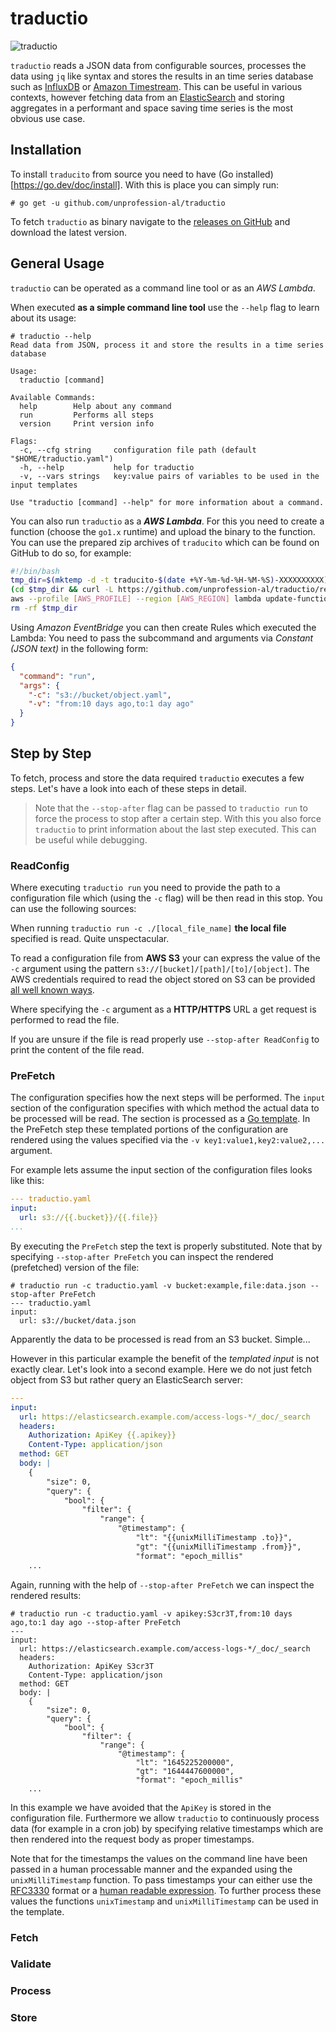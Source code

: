 # traductio

![traductio](./wordart.png "traductio")

`traductio` reads a JSON data from configurable sources, processes the data using `jq` like syntax and stores
the results in an time series database such as [InfluxDB](https://www.influxdata.com/products/influxdb/) or
[Amazon Timestream](https://aws.amazon.com/timestream/). This can be useful in various contexts, however fetching
data from an [ElasticSearch](https://www.elastic.co/elasticsearch/) and storing aggregates in a performant and
space saving time series is the most obvious use case.

## Installation

To install `traducito` from source you need to have (Go installed)[https://go.dev/doc/install]. With this is place
you can simply run:

```
# go get -u github.com/unprofession-al/traductio
```

To fetch `traductio` as binary navigate to the [releases on GitHub](https://github.com/unprofession-al/traductio/releases)
and download the latest version.

## General Usage

`traductio` can be operated as a command line tool or as an _AWS Lambda_.

When executed __as a simple command line tool__ use the `--help` flag to learn about its usage:

```
# traductio --help
Read data from JSON, process it and store the results in a time series database

Usage:
  traductio [command]

Available Commands:
  help        Help about any command
  run         Performs all steps
  version     Print version info

Flags:
  -c, --cfg string     configuration file path (default "$HOME/traductio.yaml")
  -h, --help           help for traductio
  -v, --vars strings   key:value pairs of variables to be used in the input templates

Use "traductio [command] --help" for more information about a command.
```

You can also run `traductio` as a ___AWS Lambda___. For this you need to create a function (choose the `go1.x` runtime)
and upload the binary to the function. You can use the prepared zip archives of `traducito` which can be found
on GitHub to do so, for example:

```bash
#!/bin/bash
tmp_dir=$(mktemp -d -t traducito-$(date +%Y-%m-%d-%H-%M-%S)-XXXXXXXXXX)
(cd $tmp_dir && curl -L https://github.com/unprofession-al/traductio/releases/download/v0.0.1/traductio_0.0.1_Linux_x86_64.zip -o lambda.zip)
aws --profile [AWS_PROFILE] --region [AWS_REGION] lambda update-function-code --function-name [FUNC_NAME] --zip-file fileb://$tmp_dir/lambda.zip
rm -rf $tmp_dir
```

Using _Amazon EventBridge_ you can then create Rules which executed the Lambda: You need to pass the subcommand and arguments via _Constant
(JSON text)_ in the following form:

```JSON
{
  "command": "run",
  "args": {
    "-c": "s3://bucket/object.yaml",
    "-v": "from:10 days ago,to:1 day ago"  
  }
}
```

## Step by Step

To fetch, process and store the data required `traductio` executes a few steps. Let's have a look into each of
these steps in detail.

> Note that the `--stop-after` flag can be passed to `traductio run` to force the process to stop after a certain
> step. With this you also force `traductio` to print information about the last step executed. This can be useful
> while debugging.

### ReadConfig

Where executing `traductio run` you need to provide the path to a configuration file which (using the `-c` flag)
will be then read in this stop. You can use the following sources: 

When running `traductio run -c ./[local_file_name]` __the local file__ specified is read. Quite unspectacular.

To read a configuration file from __AWS S3__ your can express the value of the `-c` argument using the pattern 
`s3://[bucket]/[path]/[to]/[object]`. The AWS credentials required to read the object stored on S3 can be
provided [all well known ways](https://aws.github.io/aws-sdk-go-v2/docs/configuring-sdk/).

Where specifying the `-c` argument as a __HTTP/HTTPS__ URL a get request is performed to read the file.

If you are unsure if the file is read properly use `--stop-after ReadConfig` to print the content of the file
read.

### PreFetch

The configuration specifies how the next steps will be performed. The `input` section of the configuration specifies
with which method the actual data to be processed will be read. The section is processed as a
[Go template](https://pkg.go.dev/text/template). In the PreFetch step these templated portions of the configuration
are rendered using the values specified via the `-v key1:value1,key2:value2,...` argument.

For example lets assume the input section of the configuration files looks like this:

```yaml
--- traductio.yaml
input:
  url: s3://{{.bucket}}/{{.file}}
...
```

By executing the `PreFetch` step the text is properly substituted. Note that by specifying `--stop-after PreFetch`
you can inspect the rendered (prefetched) version of the file:

```
# traductio run -c traductio.yaml -v bucket:example,file:data.json --stop-after PreFetch
--- traductio.yaml
input:
  url: s3://bucket/data.json
```

Apparently the data to be processed is read from an S3 bucket. Simple... 

However in this particular example the benefit of the _templated input_ is not exactly clear. Let's look into a
second example. Here we do not just fetch object from S3 but rather query an ElasticSearch server:

```yaml
--- 
input:
  url: https://elasticsearch.example.com/access-logs-*/_doc/_search
  headers:
    Authorization: ApiKey {{.apikey}}
    Content-Type: application/json
  method: GET
  body: |
    {
        "size": 0,
        "query": {
            "bool": {
                "filter": {
                    "range": {
                        "@timestamp": {
                            "lt": "{{unixMilliTimestamp .to}}",
                            "gt": "{{unixMilliTimestamp .from}}",
                            "format": "epoch_millis"
    ...
```

Again, running with the help of `--stop-after PreFetch` we can inspect the rendered results:

```
# traductio run -c traductio.yaml -v apikey:S3cr3T,from:10 days ago,to:1 day ago --stop-after PreFetch 
--- 
input:
  url: https://elasticsearch.example.com/access-logs-*/_doc/_search
  headers:
    Authorization: ApiKey S3cr3T
    Content-Type: application/json
  method: GET
  body: |
    {
        "size": 0,
        "query": {
            "bool": {
                "filter": {
                    "range": {
                        "@timestamp": {
                            "lt": "1645225200000",
                            "gt": "1644447600000",
                            "format": "epoch_millis"
    ...

```

In this example we have avoided that the `ApiKey` is stored in the configuration file. Furthermore we allow
`traductio` to continuously process data (for example in a cron job) by specifying relative timestamps which are
then rendered into the request body as proper timestamps.

Note that for the timestamps the values on the command line have been passed in a human processable manner and the
expanded using the `unixMilliTimestamp` function. To pass timestamps your can either use the
[RFC3330](https://datatracker.ietf.org/doc/html/rfc3339) format or a [human readable expression](https://github.com/tj/go-naturaldate).
To further process these values the functions `unixTimestamp` and `unixMilliTimestamp` can be used in the template.

### Fetch

### Validate

### Process

### Store

#
